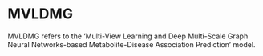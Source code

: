 # MVLDMG
MVLDMG refers to the ‘Multi-View Learning and Deep Multi-Scale Graph Neural Networks-based Metabolite-Disease Association Prediction’ model.
